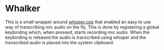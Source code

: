 # Whalker

This is a small wrapper around [whisper.cpp](https://github.com/ggerganov/whisper.cpp) that enabled an easy to use way of transcribing mic audio on the fly. This is done by registering a global keybinding which, when pressed, starts recording mic audio. When the keybinding is released the audio is transcribed using whisper and the transcribed audio is placed into the system clipboard.
